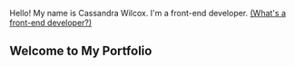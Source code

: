Hello! My name is Cassandra Wilcox. I'm a front-end developer. [(What's a front-end developer?)](#)
## Welcome to My Portfolio
